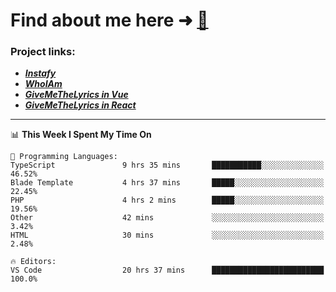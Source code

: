 # Find about me here ➜ [🧑](https://pauabella.dev)

### Project links:
- ***[Instafy](https://instafy.me)***
- ***[WhoIAm](https://pauabella.dev)***
- ***[GiveMeTheLyrics in Vue](https://lyrics.pauabella.dev)***
- ***[GiveMeTheLyrics in React](https://pauabella.dev/GiveMeTheLyrics)***

---
<!--START_SECTION:waka-->
📊 **This Week I Spent My Time On** 

```text
💬 Programming Languages: 
TypeScript               9 hrs 35 mins       ███████████░░░░░░░░░░░░░░   46.52% 
Blade Template           4 hrs 37 mins       █████░░░░░░░░░░░░░░░░░░░░   22.45% 
PHP                      4 hrs 2 mins        █████░░░░░░░░░░░░░░░░░░░░   19.56% 
Other                    42 mins             ░░░░░░░░░░░░░░░░░░░░░░░░░   3.42% 
HTML                     30 mins             ░░░░░░░░░░░░░░░░░░░░░░░░░   2.48%

🔥 Editors: 
VS Code                  20 hrs 37 mins      █████████████████████████   100.0%

```


<!--END_SECTION:waka-->
